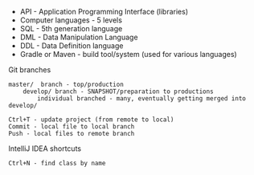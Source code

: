 
* API - Application Programming Interface (libraries)
* Computer languages - 5 levels
* SQL - 5th generation language
* DML - Data Manipulation Language
* DDL - Data Definition language
* Gradle or Maven - build tool/system (used for various languages)
 

Git branches

    master/  branch - top/production
        develop/ branch - SNAPSHOT/preparation to productions
            individual branched - many, eventually getting merged into develop/

    Ctrl+T - update project (from remote to local)
    Commit - local file to local branch
    Push - local files to remote branch



IntelliJ IDEA shortcuts
    
    Ctrl+N - find class by name
    